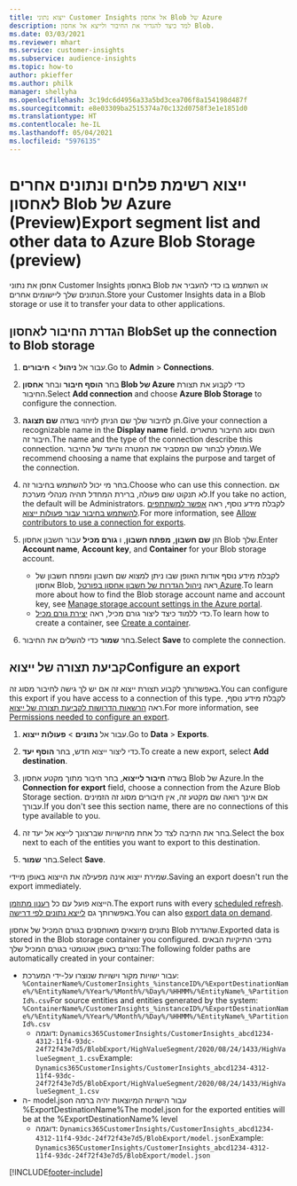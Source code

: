 ```yaml
---
title: ייצוא נתוני Customer Insights אל אחסון Blob של Azure
description: למד כיצד להגדיר את החיבור ולייצא אל אחסון Blob.
ms.date: 03/03/2021
ms.reviewer: mhart
ms.service: customer-insights
ms.subservice: audience-insights
ms.topic: how-to
author: pkieffer
ms.author: philk
manager: shellyha
ms.openlocfilehash: 3c19dc6d4956a33a5bd3cea706f8a154198d487f
ms.sourcegitcommit: e8e03309ba2515374a70c132d0758f3e1e1851d0
ms.translationtype: HT
ms.contentlocale: he-IL
ms.lasthandoff: 05/04/2021
ms.locfileid: "5976135"
---
```

# <a name="export-segment-list-and-other-data-to-azure-blob-storage-preview"></a><span data-ttu-id="bba70-103">ייצוא רשימת פלחים ונתונים אחרים לאחסון Blob של Azure‏ (Preview)</span><span class="sxs-lookup"><span data-stu-id="bba70-103">Export segment list and other data to Azure Blob Storage (preview)</span></span>

<span data-ttu-id="bba70-104">אחסן את נתוני Customer Insights באחסון Blob או השתמש בו כדי להעביר את הנתונים שלך ליישומים אחרים.</span><span class="sxs-lookup"><span data-stu-id="bba70-104">Store your Customer Insights data in a Blob storage or use it to transfer your data to other applications.</span></span>

## <a name="set-up-the-connection-to-blob-storage"></a><span data-ttu-id="bba70-105">הגדרת החיבור לאחסון Blob</span><span class="sxs-lookup"><span data-stu-id="bba70-105">Set up the connection to Blob storage</span></span>

1. <span data-ttu-id="bba70-106">עבור אל **ניהול** > **חיבורים**.</span><span class="sxs-lookup"><span data-stu-id="bba70-106">Go to **Admin** > **Connections**.</span></span>

1. <span data-ttu-id="bba70-107">בחר **הוסף חיבור** ובחר **אחסון Blob של Azure** כדי לקבוע את תצורת החיבור.</span><span class="sxs-lookup"><span data-stu-id="bba70-107">Select **Add connection** and choose **Azure Blob Storage** to configure the connection.</span></span>

1. <span data-ttu-id="bba70-108">תן לחיבור שלך שם הניתן לזיהוי בשדה **שם תצוגה**.</span><span class="sxs-lookup"><span data-stu-id="bba70-108">Give your connection a recognizable name in the **Display name** field.</span></span> <span data-ttu-id="bba70-109">השם וסוג החיבור מתארים חיבור זה.</span><span class="sxs-lookup"><span data-stu-id="bba70-109">The name and the type of the connection describe this connection.</span></span> <span data-ttu-id="bba70-110">מומלץ לבחור שם המסביר את המטרה והיעד של החיבור.</span><span class="sxs-lookup"><span data-stu-id="bba70-110">We recommend choosing a name that explains the purpose and target of the connection.</span></span>

1. <span data-ttu-id="bba70-111">בחר מי יכול להשתמש בחיבור זה.</span><span class="sxs-lookup"><span data-stu-id="bba70-111">Choose who can use this connection.</span></span> <span data-ttu-id="bba70-112">אם לא תנקוט שום פעולה, ברירת המחדל תהיה מנהלי מערכת.</span><span class="sxs-lookup"><span data-stu-id="bba70-112">If you take no action, the default will be Administrators.</span></span> <span data-ttu-id="bba70-113">לקבלת מידע נוסף, ראה [אפשר למשתתפים להשתמש בחיבור עבור פעולות ייצוא](connections.md#allow-contributors-to-use-a-connection-for-exports).</span><span class="sxs-lookup"><span data-stu-id="bba70-113">For more information, see [Allow contributors to use a connection for exports](connections.md#allow-contributors-to-use-a-connection-for-exports).</span></span>

1. <span data-ttu-id="bba70-114">הזן **שם חשבון**, **מפתח חשבון**, ו **גורם מכיל** עבור חשבון אחסון Blob שלך.</span><span class="sxs-lookup"><span data-stu-id="bba70-114">Enter **Account name**, **Account key**, and **Container** for your Blob storage account.</span></span>
    - <span data-ttu-id="bba70-115">לקבלת מידע נוסף אודות האופן שבו ניתן למצוא שם חשבון ומפתח חשבון של אחסון Blob, ראה [ניהול הגדרות של חשבון אחסון בפורטל Azure](/azure/storage/common/storage-account-manage).</span><span class="sxs-lookup"><span data-stu-id="bba70-115">To learn more about how to find the Blob storage account name and account key, see [Manage storage account settings in the Azure portal](/azure/storage/common/storage-account-manage).</span></span>
    - <span data-ttu-id="bba70-116">כדי ללמוד כיצד ליצור גורם מכיל, ראה [יצירת גורם מכיל](/azure/storage/blobs/storage-quickstart-blobs-portal#create-a-container).</span><span class="sxs-lookup"><span data-stu-id="bba70-116">To learn how to create a container, see [Create a container](/azure/storage/blobs/storage-quickstart-blobs-portal#create-a-container).</span></span>

1. <span data-ttu-id="bba70-117">בחר **שמור** כדי להשלים את החיבור.</span><span class="sxs-lookup"><span data-stu-id="bba70-117">Select **Save** to complete the connection.</span></span> 

## <a name="configure-an-export"></a><span data-ttu-id="bba70-118">קביעת תצורה של ייצוא</span><span class="sxs-lookup"><span data-stu-id="bba70-118">Configure an export</span></span>

<span data-ttu-id="bba70-119">באפשרותך לקבוע תצורת ייצוא זה אם יש לך גישה לחיבור מסוג זה.</span><span class="sxs-lookup"><span data-stu-id="bba70-119">You can configure this export if you have access to a connection of this type.</span></span> <span data-ttu-id="bba70-120">לקבלת מידע נוסף, ראה [הרשאות הדרושות לקביעת תצורה של ייצוא](export-destinations.md#set-up-a-new-export).</span><span class="sxs-lookup"><span data-stu-id="bba70-120">For more information, see [Permissions needed to configure an export](export-destinations.md#set-up-a-new-export).</span></span>

1. <span data-ttu-id="bba70-121">עבור אל **נתונים** > **פעולות ייצוא**.</span><span class="sxs-lookup"><span data-stu-id="bba70-121">Go to **Data** > **Exports**.</span></span>

1. <span data-ttu-id="bba70-122">כדי ליצור ייצוא חדש, בחר **הוסף יעד**.</span><span class="sxs-lookup"><span data-stu-id="bba70-122">To create a new export, select **Add destination**.</span></span>

1. <span data-ttu-id="bba70-123">בשדה **חיבור לייצוא**, בחר חיבור מתוך מקטע אחסון Blob של Azure.</span><span class="sxs-lookup"><span data-stu-id="bba70-123">In the **Connection for export** field, choose a connection from the Azure Blob Storage section.</span></span> <span data-ttu-id="bba70-124">אם אינך רואה שם מקטע זה, אין חיבורים מסוג זה הזמינים עבורך.</span><span class="sxs-lookup"><span data-stu-id="bba70-124">If you don't see this section name, there are no connections of this type available to you.</span></span>

1. <span data-ttu-id="bba70-125">בחר את התיבה לצד כל אחת מהישויות שברצונך לייצא אל יעד זה.</span><span class="sxs-lookup"><span data-stu-id="bba70-125">Select the box next to each of the entities you want to export to this destination.</span></span>

1. <span data-ttu-id="bba70-126">בחר **שמור**.</span><span class="sxs-lookup"><span data-stu-id="bba70-126">Select **Save**.</span></span>

<span data-ttu-id="bba70-127">שמירת ייצוא אינה מפעילה את הייצוא באופן מיידי.</span><span class="sxs-lookup"><span data-stu-id="bba70-127">Saving an export doesn't run the export immediately.</span></span>

<span data-ttu-id="bba70-128">הייצוא פועל עם כל [רענון מתוזמן](system.md#schedule-tab).</span><span class="sxs-lookup"><span data-stu-id="bba70-128">The export runs with every [scheduled refresh](system.md#schedule-tab).</span></span>     
<span data-ttu-id="bba70-129">באפשרותך גם [לייצא נתונים לפי דרישה](export-destinations.md#run-exports-on-demand).</span><span class="sxs-lookup"><span data-stu-id="bba70-129">You can also [export data on demand](export-destinations.md#run-exports-on-demand).</span></span> 

<span data-ttu-id="bba70-130">נתונים מיוצאים מאוחסנים בגורם המכיל של אחסון Blob שהגדרת.</span><span class="sxs-lookup"><span data-stu-id="bba70-130">Exported data is stored in the Blob storage container you configured.</span></span> <span data-ttu-id="bba70-131">נתיבי התיקיות הבאים נוצרים באופן אוטומטי בגורם המכיל שלך:</span><span class="sxs-lookup"><span data-stu-id="bba70-131">The following folder paths are automatically created in your container:</span></span>

- <span data-ttu-id="bba70-132">עבור ישויות מקור וישויות שנוצרו על-ידי המערכת: `%ContainerName%/CustomerInsights_%instanceID%/%ExportDestinationName%/%EntityName%/%Year%/%Month%/%Day%/%HHMM%/%EntityName%_%PartitionId%.csv`</span><span class="sxs-lookup"><span data-stu-id="bba70-132">For source entities and entities generated by the system: `%ContainerName%/CustomerInsights_%instanceID%/%ExportDestinationName%/%EntityName%/%Year%/%Month%/%Day%/%HHMM%/%EntityName%_%PartitionId%.csv`</span></span>
  - <span data-ttu-id="bba70-133">דוגמה: `Dynamics365CustomerInsights/CustomerInsights_abcd1234-4312-11f4-93dc-24f72f43e7d5/BlobExport/HighValueSegment/2020/08/24/1433/HighValueSegment_1.csv`</span><span class="sxs-lookup"><span data-stu-id="bba70-133">Example: `Dynamics365CustomerInsights/CustomerInsights_abcd1234-4312-11f4-93dc-24f72f43e7d5/BlobExport/HighValueSegment/2020/08/24/1433/HighValueSegment_1.csv`</span></span>
- <span data-ttu-id="bba70-134">ה- model.json עבור הישויות המיוצאות יהיה ברמה %ExportDestinationName%</span><span class="sxs-lookup"><span data-stu-id="bba70-134">The model.json for the exported entities will be at the %ExportDestinationName% level</span></span>
  - <span data-ttu-id="bba70-135">דוגמה: `Dynamics365CustomerInsights/CustomerInsights_abcd1234-4312-11f4-93dc-24f72f43e7d5/BlobExport/model.json`</span><span class="sxs-lookup"><span data-stu-id="bba70-135">Example: `Dynamics365CustomerInsights/CustomerInsights_abcd1234-4312-11f4-93dc-24f72f43e7d5/BlobExport/model.json`</span></span>

[!INCLUDE[footer-include](../includes/footer-banner.md)]
